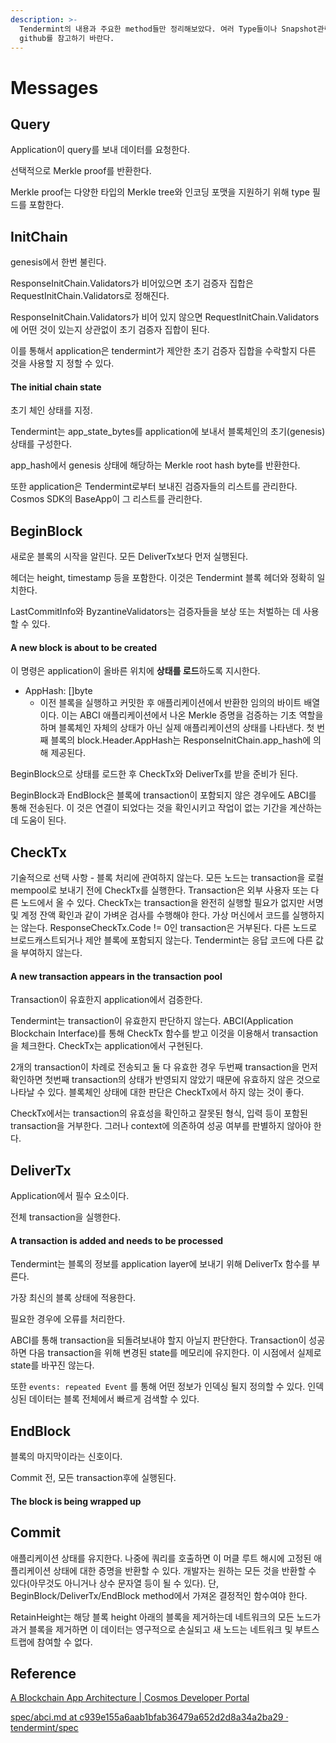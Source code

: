 ```yaml
---
description: >-
  Tendermint의 내용과 주요한 method들만 정리해보았다. 여러 Type들이나 Snapshot관련 method들은 tendermint
  github를 참고하기 바란다.
---
```


# Messages

## Query

Application이 query를 보내 데이터를 요청한다.

선택적으로 Merkle proof를 반환한다.

Merkle proof는 다양한 타입의 Merkle tree와 인코딩 포맷을 지원하기 위해 type 필드를 포함한다.

## InitChain

genesis에서 한번 불린다.

ResponseInitChain.Validators가 비어있으면 초기 검증자 집합은 RequestInitChain.Validators로 정해진다.

ResponseInitChain.Validators가 비어 있지 않으면 RequestInitChain.Validators에 어떤 것이 있는지 상관없이 초기 검증자 집합이 된다.

이를 통해서 application은 tendermint가 제안한 초기 검증자 집합을 수락할지 다른 것을 사용할 지 정할 수 있다.

#### The initial chain state

초기 체인 상태를 지정.

Tendermint는 app\_state\_bytes를 application에 보내서 블록체인의 초기(genesis) 상태를 구성한다.

app\_hash에서 genesis 상태에 해당하는 Merkle root hash byte를 반환한다.

또한 application은 Tendermint로부터 보내진 검증자들의 리스트를 관리한다. Cosmos SDK의 BaseApp이 그 리스트를 관리한다.

## BeginBlock

새로운 블록의 시작을 알린다. 모든 DeliverTx보다 먼저 실행된다.

헤더는 height, timestamp 등을 포함한다. 이것은 Tendermint 블록 헤더와 정확히 일치한다.

LastCommitInfo와 ByzantineValidators는 검증자들을 보상 또는 처벌하는 데 사용할 수 있다.

#### A new block is about to be created

이 명령은 application이 올바른 위치에 **상태를 로드**하도록 지시한다.

* AppHash: \[]byte
  * 이전 블록을 실행하고 커밋한 후 애플리케이션에서 반환한 임의의 바이트 배열이다. 이는 ABCI 애플리케이션에서 나온 Merkle 증명을 검증하는 기초 역할을 하며 블록체인 자체의 상태가 아닌 실제 애플리케이션의 상태를 나타낸다. 첫 번째 블록의 block.Header.AppHash는 ResponseInitChain.app\_hash에 의해 제공된다.

BeginBlock으로 상태를 로드한 후 CheckTx와 DeliverTx를 받을 준비가 된다.

BeginBlock과 EndBlock은 블록에 transaction이 포함되지 않은 경우에도 ABCI를 통해 전송된다. 이 것은 연결이 되었다는 것을 확인시키고 작업이 없는 기간을 계산하는 데 도움이 된다.

## CheckTx

기술적으로 선택 사항 - 블록 처리에 관여하지 않는다. 모든 노드는 transaction을 로컬 mempool로 보내기 전에 CheckTx를 실행한다. Transaction은 외부 사용자 또는 다른 노드에서 올 수 있다. CheckTx는 transaction을 완전히 실행할 필요가 없지만 서명 및 계정 잔액 확인과 같이 가벼운 검사를 수행해야 한다. 가상 머신에서 코드를 실행하지는 않는다. ResponseCheckTx.Code != 0인 transaction은 거부된다. 다른 노드로 브로드캐스트되거나 제안 블록에 포함되지 않는다. Tendermint는 응답 코드에 다른 값을 부여하지 않는다.

#### A new transaction appears in the transaction pool

Transaction이 유효한지 application에서 검증한다.

Tendermint는 transaction이 유효한지 판단하지 않는다. ABCI(Application Blockchain Interface)를 통해 CheckTx 함수를 받고 이것을 이용해서 transaction을 체크한다. CheckTx는 application에서 구현된다.

2개의 transaction이 차례로 전송되고 둘 다 유효한 경우 두번째 transaction을 먼저 확인하면 첫번째 transaction의 상태가 반영되지 않았기 때문에 유효하지 않은 것으로 나타날 수 있다. 블록체인 상태에 대한 판단은 CheckTx에서 하지 않는 것이 좋다.

CheckTx에서는 transaction의 유효성을 확인하고 잘못된 형식, 입력 등이 포함된 transaction을 거부한다. 그러나 context에 의존하여 성공 여부를 판별하지 않아야 한다.

## DeliverTx

Application에서 필수 요소이다.

전체 transaction을 실행한다.

#### A transaction is added and needs to be processed

Tendermint는 블록의 정보를 application layer에 보내기 위해 DeliverTx 함수를 부른다.

가장 최신의 블록 상태에 적용한다.

필요한 경우에 오류를 처리한다.

ABCI를 통해 transaction을 되돌려보내야 할지 아닐지 판단한다. Transaction이 성공하면 다음 transaction을 위해 변경된 state를 메모리에 유지한다. 이 시점에서 실제로 state를 바꾸진 않는다.

또한 `events: repeated Event` 를 통해 어떤 정보가 인덱싱 될지 정의할 수 있다. 인덱싱된 데이터는 블록 전체에서 빠르게 검색할 수 있다.

## EndBlock

블록의 마지막이라는 신호이다.

Commit 전, 모든 transaction후에 실행된다.

#### The block is being wrapped up

## Commit

애플리케이션 상태를 유지한다. 나중에 쿼리를 호출하면 이 머클 루트 해시에 고정된 애플리케이션 상태에 대한 증명을 반환할 수 있다. 개발자는 원하는 모든 것을 반환할 수 있다(아무것도 아니거나 상수 문자열 등이 될 수 있다). 단, BeginBlock/DeliverTx/EndBlock method에서 가져온 결정적인 함수여야 한다.

RetainHeight는 해당 블록 height 아래의 블록을 제거하는데 네트워크의 모든 노드가 과거 블록을 제거하면 이 데이터는 영구적으로 손실되고 새 노드는 네트워크 및 부트스트랩에 참여할 수 없다.

## Reference

[A Blockchain App Architecture | Cosmos Developer Portal](https://tutorials.cosmos.network/academy/2-main-concepts/architecture.html#checktx)

[spec/abci.md at c939e155a6aab1bfab36479a652d2d8a34a2ba29 · tendermint/spec](https://github.com/tendermint/spec/blob/c939e15/spec/abci/abci.md)
